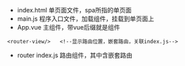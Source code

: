 - index.html 单页面文件，spa所指的单页面
- main.js 程序入口文件，加载组件，挂载到单页面上
- App.vue 主组件，带vue后缀就是组件
```
<router-view/>   <!--显示路由位置，嵌套路由，关联index.js-->
```
- router  index.js 路由组件，其中含嵌套路由
